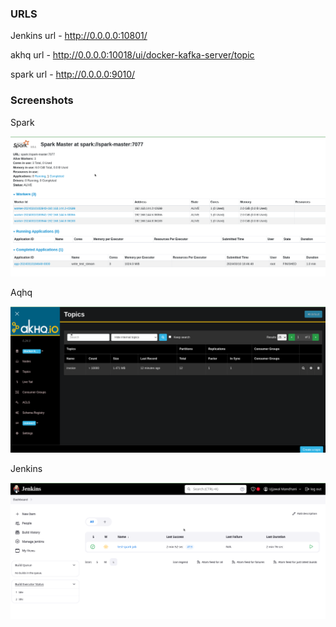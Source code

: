 ### URLS 

Jenkins url - http://0.0.0.0:10801/


akhq url - http://0.0.0.0:10018/ui/docker-kafka-server/topic


spark url - http://0.0.0.0:9010/

### Screenshots 

Spark 

![spark image](src/spark-image.png)

Aqhq 

![akhq-image.png](src/akhq-image.png)

Jenkins

![jenkins-url](src/jenkins-url.png)